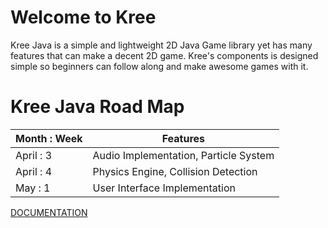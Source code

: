 # Welcome to Kree
Kree Java is a simple and lightweight 2D Java Game library yet has many features that can make a decent 2D game. Kree's components is designed simple so beginners can follow along and make awesome games with it.

# Kree Java Road Map
Month : Week | Features
--- | ---
April : 3 | Audio Implementation, Particle System
April : 4 | Physics Engine, Collision Detection
May : 1 | User Interface Implementation


[DOCUMENTATION](https://jabo-bernardo.github.io/kree-documentation/)
